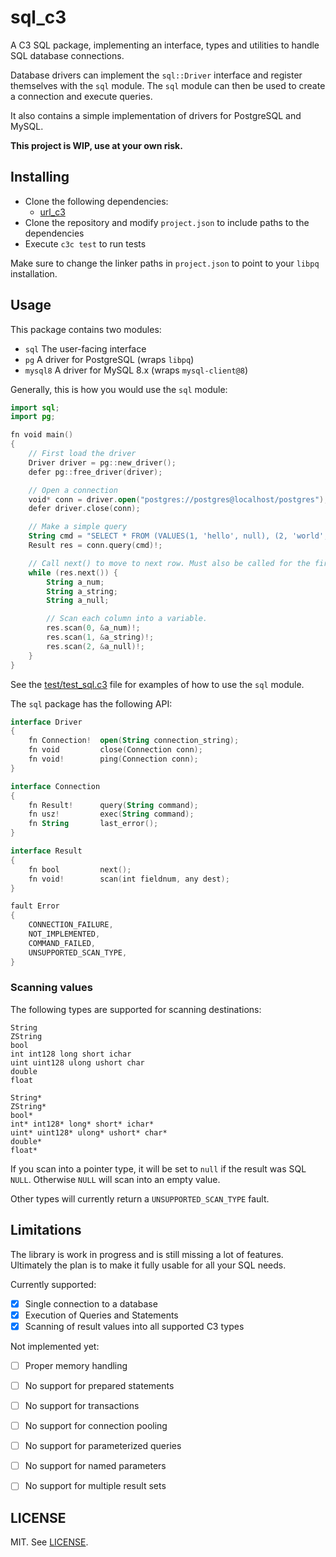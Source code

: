 # sql_c3

A C3 SQL package, implementing an interface, types and utilities to handle SQL database connections.

Database drivers can implement the `sql::Driver` interface and register themselves with the `sql` module. The `sql` module can then be used to create a connection and execute queries.

It also contains a simple implementation of drivers for PostgreSQL and MySQL.

**This project is WIP, use at your own risk.**

## Installing

- Clone the following dependencies: 
  - [url_c3](https://github.com/louis77/url_c3)
- Clone the repository and modify `project.json` to include paths to the dependencies
- Execute `c3c test` to run tests

Make sure to change the linker paths in `project.json` to point to your `libpq` installation.


## Usage

This package contains two modules:

- `sql` The user-facing interface
- `pg` A driver for PostgreSQL (wraps `libpq`)
- `mysql8` A driver for MySQL 8.x (wraps `mysql-client@8`)

Generally, this is how you would use the `sql` module:

```kotlin
import sql;
import pg;

fn void main()
{
    // First load the driver
    Driver driver = pg::new_driver();
    defer pg::free_driver(driver);

    // Open a connection
    void* conn = driver.open("postgres://postgres@localhost/postgres");
    defer driver.close(conn);

    // Make a simple query
    String cmd = "SELECT * FROM (VALUES(1, 'hello', null), (2, 'world', null)) AS t(a_num, a_string, a_null)";
    Result res = conn.query(cmd)!;

    // Call next() to move to next row. Must also be called for the first row
    while (res.next()) {
        String a_num;
        String a_string;
        String a_null;

        // Scan each column into a variable.
        res.scan(0, &a_num)!;
        res.scan(1, &a_string)!;
        res.scan(2, &a_null)!;
    }
}
```

See the [test/test_sql.c3](test/test_sql.c3) file for examples of how to use the `sql` module.


The `sql` package has the following API:

```kotlin
interface Driver 
{
    fn Connection!  open(String connection_string);
    fn void         close(Connection conn);
    fn void!        ping(Connection conn);
} 

interface Connection 
{
    fn Result!      query(String command);
    fn usz!         exec(String command);
    fn String       last_error();
}

interface Result 
{
    fn bool         next();
    fn void!        scan(int fieldnum, any dest);
}

fault Error
{
    CONNECTION_FAILURE,
    NOT_IMPLEMENTED,
    COMMAND_FAILED,
    UNSUPPORTED_SCAN_TYPE,
}
```

### Scanning values

The following types are supported for scanning destinations:

```
String
ZString
bool
int int128 long short ichar
uint uint128 ulong ushort char
double
float

String*
ZString*
bool*
int* int128* long* short* ichar*
uint* uint128* ulong* ushort* char*
double*
float*
```

If you scan into a pointer type, it will be set to `null` if the result was SQL `NULL`. Otherwise `NULL` will scan into an empty value.

Other types will currently return a `UNSUPPORTED_SCAN_TYPE` fault.

## Limitations

The library is work in progress and is still missing a lot of features. Ultimately the plan is to make it fully usable for all your SQL needs.

Currently supported:

- [x] Single connection to a database
- [x] Execution of Queries and Statements
- [x] Scanning of result values into all supported C3 types

Not implemented yet:

- [ ] Proper memory handling
- [ ] No support for prepared statements
- [ ] No support for transactions
- [ ] No support for connection pooling
- [ ] No support for parameterized queries
- [ ] No support for named parameters
- [ ] No support for multiple result sets


## LICENSE

MIT. See [LICENSE](LICENSE).
